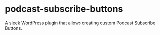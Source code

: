# podcast-subscribe-buttons
A sleek WordPress plugin that allows creating custom Podcast Subscribe Buttons.

